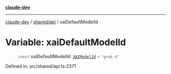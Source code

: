 [**claude-dev**](../../../README.md)

***

[claude-dev](../../../README.md) / [shared/api](../README.md) / xaiDefaultModelId

# Variable: xaiDefaultModelId

> `const` **xaiDefaultModelId**: [`XAIModelId`](../type-aliases/XAIModelId.md) = `"grok-4"`

Defined in: src/shared/api.ts:2371
